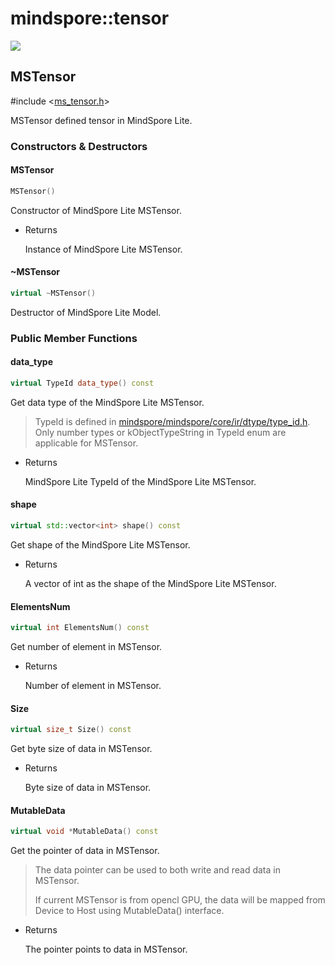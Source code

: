 # mindspore::tensor

<a href="https://gitee.com/mindspore/docs/blob/r1.3/docs/lite/api/source_en/api_cpp/tensor.md" target="_blank"><img src="https://gitee.com/mindspore/docs/raw/r1.3/resource/_static/logo_source.png"></a>

## MSTensor

\#include &lt;[ms_tensor.h](https://gitee.com/mindspore/mindspore/blob/r1.3/mindspore/lite/include/ms_tensor.h)&gt;

MSTensor defined tensor in MindSpore Lite.

### Constructors & Destructors

#### MSTensor

```cpp
MSTensor()
```

Constructor of MindSpore Lite MSTensor.

- Returns

    Instance of MindSpore Lite MSTensor.

#### ~MSTensor

```cpp
virtual ~MSTensor()
```

Destructor of MindSpore Lite Model.

### Public Member Functions

#### data_type

```cpp
virtual TypeId data_type() const
```

Get data type of the MindSpore Lite MSTensor.

> TypeId is defined in [mindspore/mindspore/core/ir/dtype/type_id.h](https://gitee.com/mindspore/mindspore/blob/r1.3/mindspore/core/ir/dtype/type_id.h). Only number types or kObjectTypeString in TypeId enum are applicable for MSTensor.

- Returns

    MindSpore Lite TypeId of the MindSpore Lite MSTensor.

#### shape

```cpp
virtual std::vector<int> shape() const
```

Get shape of the MindSpore Lite MSTensor.

- Returns

    A vector of int as the shape of the MindSpore Lite MSTensor.

#### ElementsNum

```cpp
virtual int ElementsNum() const
```

Get number of element in MSTensor.

- Returns

    Number of element in MSTensor.

#### Size

```cpp
virtual size_t Size() const
```

Get byte size of data in MSTensor.

- Returns

    Byte size of data in MSTensor.

#### MutableData

```cpp
virtual void *MutableData() const
```

Get the pointer of data in MSTensor.

> The data pointer can be used to both write and read data in MSTensor.
>
> If current MSTensor is from opencl GPU, the data will be mapped from Device to Host using MutableData() interface.

- Returns

    The pointer points to data in MSTensor.
